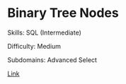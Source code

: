 # Binary Tree Nodes

Skills: SQL (Intermediate)

Difficulty: Medium

Subdomains: Advanced Select

[Link](https://www.hackerrank.com/challenges/binary-search-tree-1)
